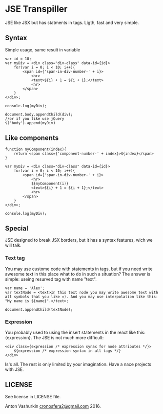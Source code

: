 # JSE Transpiller

JSE like JSX but has statments in tags. Ligth, fast and very simple.

## Syntax

Simple usage, same result in variable
```
var id = 10;
var myDiv = <div class="div-class" data-id={id}>
    for(var i = 0; i < 10; i++){
        <span id={'span-in-div-number-' + i}>
            <hr>
            <text>${i} + 1 = ${i + 1};</text>
            <hr>
        </span>
    }
</div>;

console.log(myDiv);

document.body.appendChild(div);
//or if you like use jQuery
$('body').append(myDiv)
```
## Like components

```
function myComponent(index){
    return <span class={'component-number-' + index}>${index}</span>
}

var myDiv = <div class="div-class" data-id={id}>
    for(var i = 0; i < 10; i++){
        <span id={'span-in-div-number-' + i}>
            <hr>
            ${myComponent(i)}
            <text>${i} + 1 = ${i + 1};</text>
            <hr>
        </span>
    }
</div>;

console.log(myDiv);
```
## Special 

JSE designed to break JSX borders, but it has a syntax features, wich we will talk.
### Text tag
You may use custome code with statements in tags, but if you need write awesome text in this place what to do in such a situation? The answer is simple: useing resurved tag with name "text".
```
var name = 'Alex';
var textNode = <text>In this text node you may write awesome text with all symbols that you like =). And you may use interpolation like this: "My name is ${name}".</text>;

document.appendChild(textNode);
```
### Expression
You probably used to using the insert statements in the react like this: {expression}. The JSE is not much more difficult:
```
<div class={expression /* expression synax for node attributes */}>
    ${expression /* expression syntax in all tags */}
</div>
```

Is's all. The rest is only limited by your imagination. Have a nace projects with JSE.

## LICENSE

See license in LICENSE file.

Anton Vashurkin <cronosfera2@gmail.com> 2016.
